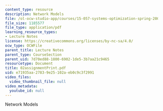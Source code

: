 ```yaml
---
content_type: resource
description: Network Models
file: /ol-ocw-studio-app/courses/15-057-systems-optimization-spring-2003/e71935aa27839e25102aeb0c9c3f2991_02assignmentPrint.pdf
file_size: 1185577
file_type: application/pdf
learning_resource_types:
- Lecture Notes
license: https://creativecommons.org/licenses/by-nc-sa/4.0/
ocw_type: OCWFile
parent_title: Lecture Notes
parent_type: CourseSection
parent_uid: 7d70ed88-1800-6902-1de5-3b7aa21c9465
resourcetype: Document
title: 02assignmentPrint.pdf
uid: e71935aa-2783-9e25-102a-eb0c9c3f2991
video_files:
  video_thumbnail_file: null
video_metadata:
  youtube_id: null
---
```

Network Models